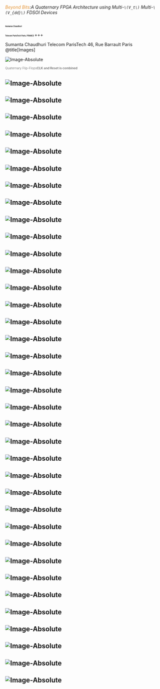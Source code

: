 



###### <span style="color:#e49436">Beyond Bits</span>:A Quaternary FPGA Architecture using Multi-`\(V_t\)` Multi-`\(V_{dd}\)` FDSOI Devices

<span style="font-family:Helvetica Neue; color blue;font-size:0.4em;font-weight:bold"> Sumanta Chaudhuri </b></span>

<span style="font-family:Helvetica Neue; color blue;font-size:0.4em;font-weight:bold"> Telecom ParisTech </b></span>
<span style="font-family:Helvetica Neue; color blue;font-size:0.4em; font-weight:bold"> Paris, FRANCE  </b></span> 
+++
<div>
Sumanta Chaudhuri
Telecom ParisTech
46, Rue Barrault Paris
</div>
@title[Images]


![Image-Absolute](https://perso.telecom-paristech.fr/chaudhur/tmp/4VL_FF.svg)

<span style="color:gray; font-size:0.7em">Quaternary Flip-Flops<b>CLK and Reset is combined</b></span>

![Image-Absolute](https://perso.telecom-paristech.fr/chaudhur/tmp/assets/fig/4vl_2vl_mux.svg)
---
![Image-Absolute](https://perso.telecom-paristech.fr/chaudhur/tmp/assets/fig/4VL_FF.svg)
---
![Image-Absolute](https://perso.telecom-paristech.fr/chaudhur/tmp/assets/fig/4vl_lut.svg)
---
![Image-Absolute](https://perso.telecom-paristech.fr/chaudhur/tmp/assets/fig/4vl_mux.svg)
---
![Image-Absolute](https://perso.telecom-paristech.fr/chaudhur/tmp/assets/fig/4vl_routing1.svg)
---
![Image-Absolute](https://perso.telecom-paristech.fr/chaudhur/tmp/assets/fig/4vl_routing_base1.svg)
---
![Image-Absolute](https://perso.telecom-paristech.fr/chaudhur/tmp/assets/fig/4vl_routing_base.svg)
---
![Image-Absolute](https://perso.telecom-paristech.fr/chaudhur/tmp/assets/fig/4vl_routing.svg)
---
![Image-Absolute](https://perso.telecom-paristech.fr/chaudhur/tmp/assets/fig/backbias.svg)
---
![Image-Absolute](https://perso.telecom-paristech.fr/chaudhur/tmp/assets/fig/clb.svg)
---
![Image-Absolute](https://perso.telecom-paristech.fr/chaudhur/tmp/assets/fig/dlcs.svg)
---
![Image-Absolute](https://perso.telecom-paristech.fr/chaudhur/tmp/assets/fig/fdsoi.svg)
---
![Image-Absolute](https://perso.telecom-paristech.fr/chaudhur/tmp/assets/fig/ff_wv_wr.svg)
---
![Image-Absolute](https://perso.telecom-paristech.fr/chaudhur/tmp/assets/fig/flow.svg)
---
![Image-Absolute](https://perso.telecom-paristech.fr/chaudhur/tmp/assets/fig/layout1.svg)
---
![Image-Absolute](https://perso.telecom-paristech.fr/chaudhur/tmp/assets/fig/layout_schema.svg)
---
![Image-Absolute](https://perso.telecom-paristech.fr/chaudhur/tmp/assets/fig/layout_sketch.svg)
---
![Image-Absolute](https://perso.telecom-paristech.fr/chaudhur/tmp/assets/fig/layout.svg)
---
![Image-Absolute](https://perso.telecom-paristech.fr/chaudhur/tmp/assets/fig/mvl.svg)
---
![Image-Absolute](https://perso.telecom-paristech.fr/chaudhur/tmp/assets/fig/qfpga.svg)
---
![Image-Absolute](https://perso.telecom-paristech.fr/chaudhur/tmp/assets/fig/Qlut4.svg)
---
![Image-Absolute](https://perso.telecom-paristech.fr/chaudhur/tmp/assets/fig/qlut.svg)
---
![Image-Absolute](https://perso.telecom-paristech.fr/chaudhur/tmp/assets/fig/repeater3.svg)
---
![Image-Absolute](https://perso.telecom-paristech.fr/chaudhur/tmp/assets/fig/repeater_base.svg)
---
![Image-Absolute](https://perso.telecom-paristech.fr/chaudhur/tmp/assets/fig/repeater_hs.svg)
---
![Image-Absolute](https://perso.telecom-paristech.fr/chaudhur/tmp/assets/fig/repeater_hs_vtannot.svg)
---
![Image-Absolute](https://perso.telecom-paristech.fr/chaudhur/tmp/assets/fig/repeater_ll.svg)
---
![Image-Absolute](https://perso.telecom-paristech.fr/chaudhur/tmp/assets/fig/repeater_ll_vtannot.svg)
---
![Image-Absolute](https://perso.telecom-paristech.fr/chaudhur/tmp/assets/fig/repeater.svg)
---
![Image-Absolute](https://perso.telecom-paristech.fr/chaudhur/tmp/assets/fig/repeater_vtannot.svg)
---
![Image-Absolute](https://perso.telecom-paristech.fr/chaudhur/tmp/assets/fig/repeater_wv_wr.svg)
---
![Image-Absolute](https://perso.telecom-paristech.fr/chaudhur/tmp/assets/fig/spicenetlist4.svg)
---
![Image-Absolute](https://perso.telecom-paristech.fr/chaudhur/tmp/assets/fig/spicenetlist.svg)
---
![Image-Absolute](https://perso.telecom-paristech.fr/chaudhur/tmp/assets/fig/xlat_2_4.svg)
---
![Image-Absolute](https://perso.telecom-paristech.fr/chaudhur/tmp/assets/fig/xlat_4_2.svg)
---
![Image-Absolute](https://perso.telecom-paristech.fr/chaudhur/tmp/assets/fig/xtalk_wr.svg)
---

